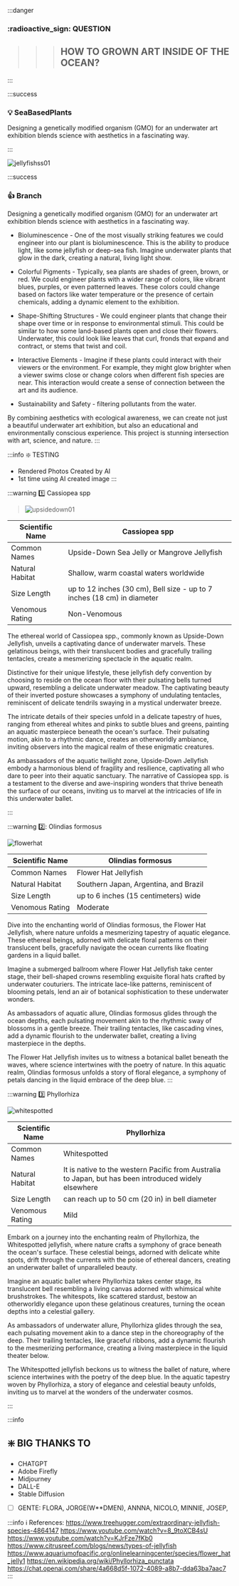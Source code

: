 :::danger
### :radioactive_sign: **QUESTION**
>>>## HOW TO GROWN ART INSIDE OF THE OCEAN?
:::


:::success
### :bulb: **SeaBasedPlants**

Designing a genetically modified organism (GMO) for an underwater art exhibition blends science with aesthetics in a fascinating way.  

:::

![jellyfishss01](https://hackmd.io/_uploads/HJK2m8pEp.jpg)


:::success
### :thumbsup: Branch




Designing a genetically modified organism (GMO) for an underwater art exhibition blends science with aesthetics in a fascinating way.  
* Bioluminescence 
            - One of the most visually striking features we could engineer into our plant is bioluminescence. This is the ability to produce light, like some jellyfish or deep-sea fish. Imagine underwater plants that glow in the dark, creating a natural, living light show. 

* Colorful Pigments
            - Typically, sea plants are shades of green, brown, or red. We could engineer plants with a wider range of colors, like vibrant blues, purples, or even patterned leaves. These colors could change based on factors like water temperature or the presence of certain chemicals, adding a dynamic element to the exhibition.

* Shape-Shifting Structures
            - We could engineer plants that change their shape over time or in response to environmental stimuli. This could be similar to how some land-based plants open and close their flowers. Underwater, this could look like leaves that curl, fronds that expand and contract, or stems that twist and coil.

* Interactive Elements
            - Imagine if these plants could interact with their viewers or the environment. For example, they might glow brighter when a viewer swims close or change colors when different fish species are near. This interaction would create a sense of connection between the art and its audience.

* Sustainability and Safety
            - filtering pollutants from the water.

By combining aesthetics with ecological awareness, we can create not just a beautiful underwater art exhibition, but also an educational and environmentally conscious experience. This project is stunning intersection with art, science, and nature.
:::




   
:::info
:sparkle: TESTING
* Rendered Photos Created by AI
* 1st time using AI created image
:::




:::warning
:one: Cassiopea spp
>
>![upsidedown01](https://hackmd.io/_uploads/HJLza86Np.jpg)

| Scientific Name | Cassiopea spp | 
| -------- | -------- | 
| Common Names| Upside-Down Sea Jelly or Mangrove Jellyfish
Natural Habitat | Shallow, warm coastal waters worldwide
Size	Length | up to 12 inches (30 cm), Bell size - up to 7 inches (18 cm) in diameter
Venomous Rating | 	Non-Venomous


The ethereal world of Cassiopea spp., commonly known as Upside-Down Jellyfish, unveils a captivating dance of underwater marvels. These gelatinous beings, with their translucent bodies and gracefully trailing tentacles, create a mesmerizing spectacle in the aquatic realm.

Distinctive for their unique lifestyle, these jellyfish defy convention by choosing to reside on the ocean floor with their pulsating bells turned upward, resembling a delicate underwater meadow. The captivating beauty of their inverted posture showcases a symphony of undulating tentacles, reminiscent of delicate tendrils swaying in a mystical underwater breeze.

The intricate details of their species unfold in a delicate tapestry of hues, ranging from ethereal whites and pinks to subtle blues and greens, painting an aquatic masterpiece beneath the ocean's surface. Their pulsating motion, akin to a rhythmic dance, creates an otherworldly ambiance, inviting observers into the magical realm of these enigmatic creatures.

As ambassadors of the aquatic twilight zone, Upside-Down Jellyfish embody a harmonious blend of fragility and resilience, captivating all who dare to peer into their aquatic sanctuary. The narrative of Cassiopea spp. is a testament to the diverse and awe-inspiring wonders that thrive beneath the surface of our oceans, inviting us to marvel at the intricacies of life in this underwater ballet.

:::


:::warning
:two:: Olindias formosus
>
![flowerhat](https://hackmd.io/_uploads/H1qdfPaNa.jpg)


| Scientific Name | Olindias formosus | 
| -------- | -------- | 
| Common Names| Flower Hat Jellyfish
Natural Habitat | 	Southern Japan, Argentina, and Brazil
Size	Length | 	up to 6 inches (15 centimeters) wide
Venomous Rating | 	Moderate

Dive into the enchanting world of Olindias formosus, the Flower Hat Jellyfish, where nature unfolds a mesmerizing tapestry of aquatic elegance. These ethereal beings, adorned with delicate floral patterns on their translucent bells, gracefully navigate the ocean currents like floating gardens in a liquid ballet.

Imagine a submerged ballroom where Flower Hat Jellyfish take center stage, their bell-shaped crowns resembling exquisite floral hats crafted by underwater couturiers. The intricate lace-like patterns, reminiscent of blooming petals, lend an air of botanical sophistication to these underwater wonders.

As ambassadors of aquatic allure, Olindias formosus glides through the ocean depths, each pulsating movement akin to the rhythmic sway of blossoms in a gentle breeze. Their trailing tentacles, like cascading vines, add a dynamic flourish to the underwater ballet, creating a living masterpiece in the depths.

The Flower Hat Jellyfish invites us to witness a botanical ballet beneath the waves, where science intertwines with the poetry of nature. In this aquatic realm, Olindias formosus unfolds a story of floral elegance, a symphony of petals dancing in the liquid embrace of the deep blue.
:::





:::warning
:three: Phyllorhiza
>
![whitespotted](https://hackmd.io/_uploads/SkTanPaNp.jpg)



| Scientific Name | Phyllorhiza | 
| -------- | -------- | 
| Common Names| Whitespotted|
Natural Habitat | 	It is native to the western Pacific from Australia to Japan, but has been introduced widely elsewhere
Size	Length | 	 can reach up to 50 cm (20 in) in bell diameter
Venomous Rating | 	Mild

Embark on a journey into the enchanting realm of Phyllorhiza, the Whitespotted jellyfish, where nature crafts a symphony of grace beneath the ocean's surface. These celestial beings, adorned with delicate white spots, drift through the currents with the poise of ethereal dancers, creating an underwater ballet of unparalleled beauty.

Imagine an aquatic ballet where Phyllorhiza takes center stage, its translucent bell resembling a living canvas adorned with whimsical white brushstrokes. The whitespots, like scattered stardust, bestow an otherworldly elegance upon these gelatinous creatures, turning the ocean depths into a celestial gallery.

As ambassadors of underwater allure, Phyllorhiza glides through the sea, each pulsating movement akin to a dance step in the choreography of the deep. Their trailing tentacles, like graceful ribbons, add a dynamic flourish to the mesmerizing performance, creating a living masterpiece in the liquid theater below.

The Whitespotted jellyfish beckons us to witness the ballet of nature, where science intertwines with the poetry of the deep blue. In the aquatic tapestry woven by Phyllorhiza, a story of elegance and celestial beauty unfolds, inviting us to marvel at the wonders of the underwater cosmos.

:::





:::info
## :sparkle: **BIG THANKS TO** 
* CHATGPT
* Adobe Firefly
* Midjourney
* DALL-E
* Stable Diffusion
- [ ] GENTE: FLORA, JORGE(W**DMEN), ANNNA, NICOLO, MINNIE, JOSEP, 




:::info
:information_source: References:
https://www.treehugger.com/extraordinary-jellyfish-species-4864147
https://www.youtube.com/watch?v=8_9toXCB4sU
https://www.youtube.com/watch?v=KJrFze7fKb0
https://www.citrusreef.com/blogs/news/types-of-jellyfish
https://www.aquariumofpacific.org/onlinelearningcenter/species/flower_hat_jelly1
https://en.wikipedia.org/wiki/Phyllorhiza_punctata
https://chat.openai.com/share/4a668d5f-1072-4089-a8b7-dda63ba7aac7
:::


